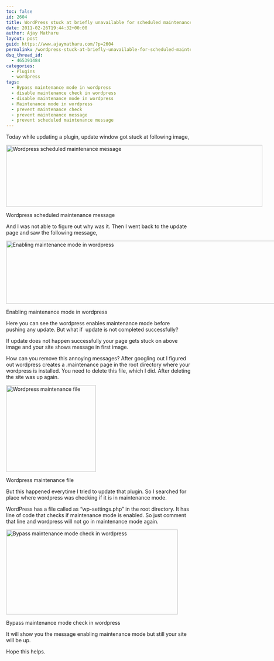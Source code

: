 ```yaml
---
toc: false
id: 2604
title: WordPress stuck at briefly unavailable for scheduled maintenance
date: 2011-02-26T19:44:32+00:00
author: Ajay Matharu
layout: post
guid: https://www.ajaymatharu.com/?p=2604
permalink: /wordpress-stuck-at-briefly-unavailable-for-scheduled-maintenance/
dsq_thread_id:
  - 465391484
categories:
  - Plugins
  - wordpress
tags:
  - Bypass maintenance mode in wordpress
  - disable maintenance check in wordpress
  - disable maintenance mode in wordpress
  - Maintenance mode in wordpress
  - prevent maintenance check
  - prevent maintenance message
  - prevent scheduled maintenance message
---
```

Today while updating a plugin, update window got stuck at following image,

<div id="attachment_2606" style="width: 710px" class="wp-caption aligncenter">
  <a rel="attachment wp-att-2606" href="https://www.ajaymatharu.com/wordpress-stuck-at-briefly-unavailable-for-scheduled-maintenance/wordpress_maintenance/"><img class="size-full wp-image-2606" title="Wordpress_Maintenance" src="https://www.ajaymatharu.com/wp-content/uploads/2011/02/Wordpress_Maintenance.png" alt="Wordpress scheduled maintenance message" width="700" height="169" /></a>
  
  <p class="wp-caption-text">
    Wordpress scheduled maintenance message
  </p>
</div>

And I was not able to figure out why was it. Then I went back to the update page and saw the following message,

<div id="attachment_2609" style="width: 744px" class="wp-caption aligncenter">
  <a rel="attachment wp-att-2609" href="https://www.ajaymatharu.com/wordpress-stuck-at-briefly-unavailable-for-scheduled-maintenance/enabling_maintenance/"><img class="size-full wp-image-2609" title="Enabling maintenance mode in wordpress" src="https://www.ajaymatharu.com/wp-content/uploads/2011/02/Enabling_maintenance.png" alt="Enabling maintenance mode in wordpress" width="734" height="172" srcset="https://www.ajaymatharu.com/wp-content/uploads/2011/02/Enabling_maintenance-300x70.png 300w, https://www.ajaymatharu.com/wp-content/uploads/2011/02/Enabling_maintenance.png 734w" sizes="(max-width: 734px) 100vw, 734px" /></a>
  
  <p class="wp-caption-text">
    Enabling maintenance mode in wordpress
  </p>
</div>

Here you can see the wordpress enables maintenance mode before pushing any update. But what if  update is not completed successfully?

If update does not happen successfully your page gets stuck on above image and your site shows message in first image.

How can you remove this annoying messages? After googling out I figured out wordpress creates a .maintenance page in the root directory where your wordpress is installed. You need to delete this file, which I did. After deleting the site was up again.

<div id="attachment_2610" style="width: 255px" class="wp-caption aligncenter">
  <a rel="attachment wp-att-2610" href="https://www.ajaymatharu.com/wordpress-stuck-at-briefly-unavailable-for-scheduled-maintenance/maintenance_file/"><img class="size-full wp-image-2610" title="Wordpress maintenance file" src="https://www.ajaymatharu.com/wp-content/uploads/2011/02/maintenance_file.png" alt="Wordpress maintenance file" width="245" height="237" /></a>
  
  <p class="wp-caption-text">
    Wordpress maintenance file
  </p>
</div>

But this happened everytime I tried to update that plugin. So I searched for place where wordpress was checking if it is in maintenance mode.

WordPress has a file called as &#8220;wp-settings.php&#8221; in the root directory. It has line of code that checks if maintenance mode is enabled. So just comment that line and wordpress will not go in maintenance mode again.

<div id="attachment_2611" style="width: 479px" class="wp-caption aligncenter">
  <a rel="attachment wp-att-2611" href="https://www.ajaymatharu.com/wordpress-stuck-at-briefly-unavailable-for-scheduled-maintenance/comment_maintenance/"><img class="size-full wp-image-2611" title="Bypass maintenance mode check in wordpress" src="https://www.ajaymatharu.com/wp-content/uploads/2011/02/comment_maintenance.png" alt="Bypass maintenance mode check in wordpress" width="469" height="232" srcset="https://www.ajaymatharu.com/wp-content/uploads/2011/02/comment_maintenance-300x148.png 300w, https://www.ajaymatharu.com/wp-content/uploads/2011/02/comment_maintenance.png 469w" sizes="(max-width: 469px) 100vw, 469px" /></a>
  
  <p class="wp-caption-text">
    Bypass maintenance mode check in wordpress
  </p>
</div>

It will show you the message enabling maintenance mode but still your site will be up.

Hope this helps.
